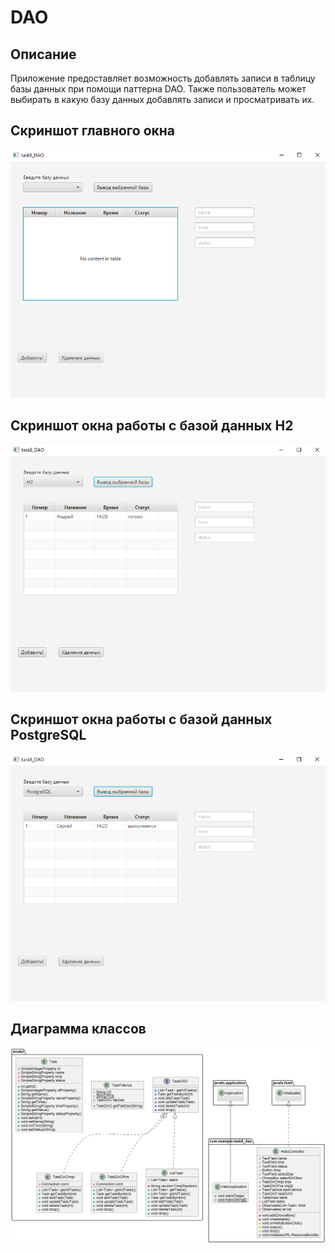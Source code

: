 # DAO

**Описание**
--
Приложение предоставляет возможность добавлять записи в таблицу базы данных при помощи паттерна DAO.
Также пользователь может выбирать в какую базу данных добавлять записи и просматривать их.

Скриншот главного окна
---
![Главное окно](img/mainWin.PNG)


Скриншот окна работы с базой данных H2
---
![](img/H2Win.PNG)


Скриншот окна работы с базой данных PostgreSQL
---
![](img/posWin.PNG)


Диаграмма классов
---
![](img/class.png)
